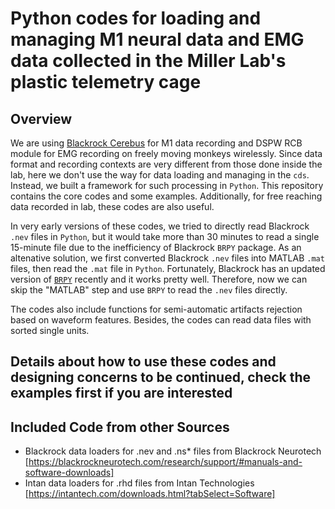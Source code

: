 # Python codes for loading and managing M1 neural data and EMG data collected in the Miller Lab's plastic telemetry cage

## Overview
We are using [Blackrock Cerebus](https://www.blackrockmicro.com/) for M1 data recording and DSPW RCB module for EMG recording on freely moving monkeys wirelessly. Since data format and recording contexts are very different from those done inside the lab, here we don't use the way for data loading and managing in the `cds`. Instead, we built a framework for such processing in `Python`. This repository contains the core codes and some examples. Additionally, for free reaching data recorded in lab, these codes are also useful.

In very early versions of these codes, we tried to directly read Blackrock `.nev` files in `Python`, but it would take more than 30 minutes to read a single 15-minute file due to the inefficiency of Blackrock `BRPY` package. As an altenative solution, we first converted Blackrock `.nev` files into MATLAB `.mat` files, then read the `.mat` file in `Python`. Fortunately, Blackrock has an updated version of [`BRPY`](https://github.com/BlackrockMicrosystems/Python-Utilities) recently and it works pretty well. Therefore, now we can skip the "MATLAB" step and use `BRPY` to read the `.nev` files directly.

The codes also include functions for semi-automatic artifacts rejection based on waveform features. Besides, the codes can read data files with sorted single units.

## Details about how to use these codes and designing concerns to be continued, check the examples first if you are interested



## Included Code from other Sources
- Blackrock data loaders for .nev and .ns\* files from Blackrock Neurotech [https://blackrockneurotech.com/research/support/#manuals-and-software-downloads]
- Intan data loaders for .rhd files from Intan Technologies [https://intantech.com/downloads.html?tabSelect=Software]

